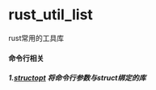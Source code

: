 # rust_util_list
rust常用的工具库

#### 命令行相关
##### 1.<a href='https://github.com/TeXitoi/structopt'>structopt</a> 将命令行参数与struct绑定的库
